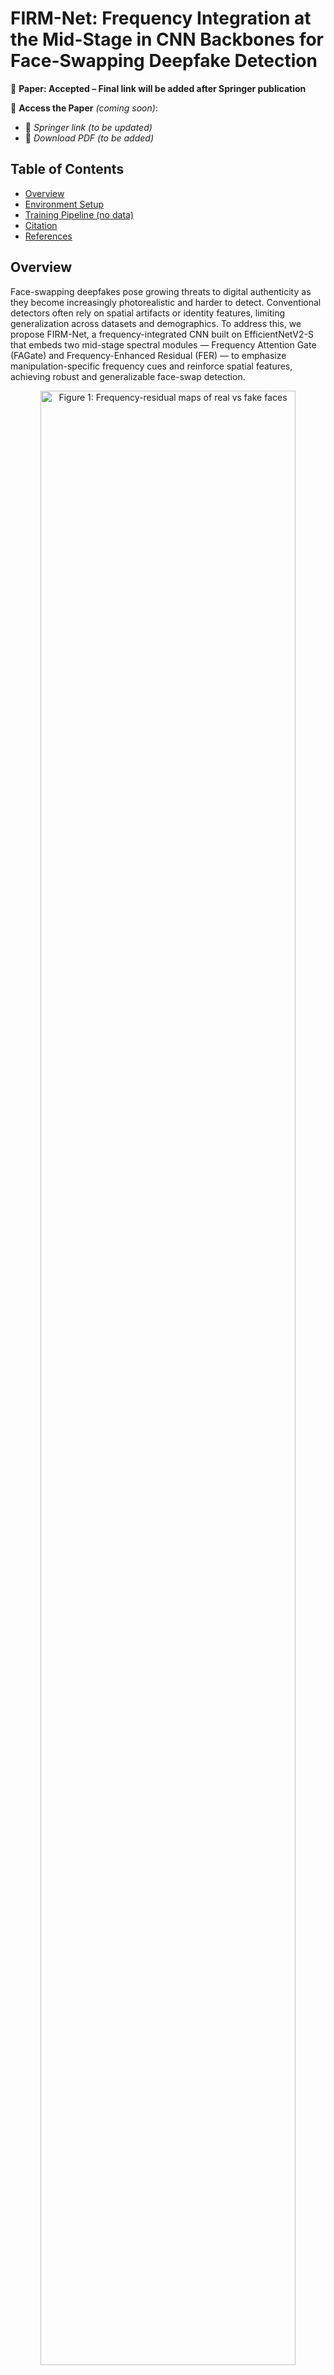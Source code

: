 # FIRM-Net: Frequency Integration at the Mid-Stage in CNN Backbones for Face-Swapping Deepfake Detection

📄 **Paper: Accepted – Final link will be added after Springer publication**

📌 **Access the Paper** *(coming soon)*:
- 🔗 *Springer link (to be updated)*
- 📄 *Download PDF (to be added)*

## Table of Contents
- [Overview](#overview)
- [Environment Setup](#environment-setup)
- [Training Pipeline (no data)](#training-pipeline-no-data)
- [Citation](#citation)
- [References](#references)

## Overview

Face-swapping deepfakes pose growing threats to digital authenticity as they become increasingly photorealistic and harder to detect. Conventional detectors often rely on spatial artifacts or identity features, limiting generalization across datasets and demographics. To address this, we propose FIRM-Net, a frequency-integrated CNN built on EfficientNetV2-S that embeds two mid-stage spectral modules — Frequency Attention Gate (FAGate) and Frequency-Enhanced Residual (FER) — to emphasize manipulation-specific frequency cues and reinforce spatial features, achieving robust and generalizable face-swap detection.

<p align="center">
  <img src="assets\Figure 1.png" width="90%" alt="Figure 1: Frequency-residual maps of real vs fake faces">
</p>

**Fig. 1:** *Frequency-residual maps highlight manipulation-specific artifacts between real and fake images after low-frequency suppression.*

This design is motivated by our observation that real and fake images exhibit distinct frequency-residual patterns after low-frequency suppression, as shown in Fig 1.


<p align="center">
  <img src="assets\2 method.png" width="85%" alt="Figure 2: FAGate and FER module diagrams">
</p>

**Fig 2:** Architectural diagrams of the FAGate and FER modules for frequency-aware deepfake detection

- **FAGate (Frequency Attention Gate):** Converts features to the frequency domain via FFT, applies a 1×1 convolution on the real part to generate an attention map, modulates the frequency representation, and reconstructs via IFFT to emphasize manipulation-specific cues.

- **FER (Frequency-Enhanced Residual):** Refines amplitude features in the frequency domain using a shallow CNN (two 1×1 convolutions), preserves the phase for reconstruction, and adds the result back to the input via a residual connection.

Spectral regularization (e.g., random masking or suppression of low/mid frequencies) helps the model focus on manipulation-specific cues and reduce identity bias. FAGNet performs well on DFDC and FF++ (88.1% on FF++), and generalizes to unseen data like CelebDF. Our framework improves robustness by guiding the model toward spectral cues that generalize across identities and domainson.


## Environment Setup

**1. Clone the repository:** 

```sh
git clone https://github.com/your-username/fa-cnn-deepfake-detection.git
cd fa-cnn-deepfake-detection
```

**2. Clone the repository:** 

```sh
pip install -r requirements.txt
```

**3. Dataset Preparation:**

Download **DFDC** dataset parts from [Kaggle - Deepfake Detection Challenge](https://www.kaggle.com/c/deepfake-detection-challenge/data) and unzip them into the `data/videos/` directory.  
*(Note: The original link from dfdc.ai is no longer active; refer to the Kaggle page for access. Research paper: [https://arxiv.org/pdf/2006.07397](https://arxiv.org/pdf/2006.07397))*  

Download **FF++** dataset from [FaceForensics++ GitHub](https://github.com/ondyari/FaceForensics) and unzip them into the `data/videos/` directory.  
*(Research paper: [https://arxiv.org/pdf/1901.08971](https://arxiv.org/pdf/1901.08971))* 

**3.1 DFDC Dataset (Deepfake Detection Challenge):**  
**Before extraction:**  

```
data/videos/
├── dfdc_train_part_0/
│   ├── abc.mp4
│   ├── def.mp4
│   └── ...
├── dfdc_train_part_1/
│   ├── ghi.mp4
│   ├── jkl.mp4
│   └── ...
└── metadata.csv
```

**After extraction:**  

```
data/images/
├── FAKE/
│   ├── abc_000.png
│   ├── abc_001.png
│   ├── ...
│   ├── ghi_000.png
│   └── ...
├── REAL/
│   ├── def_000.png
│   ├── def_001.png
│   ├── ...
│   ├── jkl_000.png
│   └── ...
```

Each image is named as `videoName_frameIndex.png`, and saved under `FAKE` or `REAL` according to labels from `metadata.csv`.

**3.2 FF++ Dataset (FaceForensics++):**
**Before extraction:**  

```
data/videos/
├── real/
│ ├── vid001.mp4
│ ├── vid002.mp4
│ └── ...
├── fake/
│ ├── vid003.mp4
│ ├── vid004.mp4
│ └── ...
```

**After extraction:**  

```
data/images/
├── REAL/
│ ├── vid001_000.png
│ ├── vid002_001.png
│ └── ...
├── FAKE/
│ ├── vid003_000.png
│ ├── vid004_001.png
│ └── ...
```

REAL and FAKE labels are moved from the original folder names (`FAKE` or `REAL`). Face crop images are also in `videoName_frameIndex.png` format.

You can unzip one or multiple parts depending on your hardware and experiment scale.

**3.3 Run extraction commands:**

**DFDC Dataset:**

- Using config file:
```
python data/preprocess/extract_frames.py --config config/extract_dfdc.yaml
```

- Using command line arguments:
```
python data/preprocess/extract_frames.py --dataset dfdc --metadata_path data/videos/metadata.csv --video_root_dir data/videos --image_root_dir data/images --num_frames 20 --min_frame_gap 10 --margin_percent 40 --resize_dim 224 224 --fake_real_ratio 1.0
```

**FF++ Dataset:**

- Using config file:
```
python data/preprocess/extract_frames.py --config config/extract_ffpp.yaml
```

- Using command line arguments:
```
python data/preprocess/extract_frames.py --dataset ffpp --video_root_dir data/videos_ffpp --image_root_dir data/images_ffpp --num_frames 20 --min_frame_gap 10 --margin_percent 40 --resize_dim 224 224
```

Notes:
- All extracted folders must be named starting with dfdc_train_part_. The script will only process directories matching this pattern.
- If you just want to test the pipeline, you only need to extract one part (e.g., dfdc_train_part_0) – this is sufficient for a quick demo.
- Make sure that your metadata.csv corresponds to the videos you've extracted (i.e., filenames in the metadata must exist in the folders).
- No automated download script: Due to copyright and competition rule requirements (e.g., accepting Kaggle terms), no download_dataset.sh is provided. Please download and unzip datasets manually.

**4. Train the model:**

Using config file (recommended): 
```sh
python main.py   --config config/config.yaml  --data_dir data/images
```

Using command-line arguments directly:
```sh
python main.py  --data_dir data/images --val_ratio 0.05 --batch_size 32 --num_workers 4 --device cuda --opt adam --sched cosine --warmup linear --warmup_epochs 3 
```

Checkpoints:
- Model weights are saved in the checkpoints/ folder every 3 epochs. To only save the best model (based on validation loss), modify save_best_only=True in the ModelCheckpoint class (or your config).
- Note: Due to licensing and copyright restrictions , we do not publicly release any pretrained checkpoints. Please train the model locally following the instructions above.

**5. Inference:**

After training, you can run inference on a single image using the inference.py script:
```sh
python inference.py --image_path
```

## Citation

[To be updated after Springer publication]

## References

[To be updated after Springer publication]